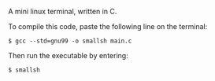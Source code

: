 A mini linux terminal, written in C.

To compile this code, paste the following line on the terminal:

`$ gcc --std=gnu99 -o smallsh main.c`

Then run the executable by entering:

`$ smallsh`